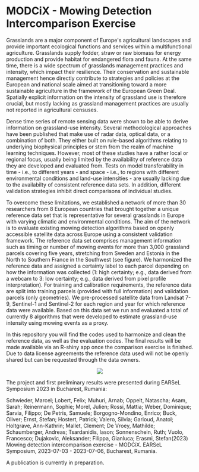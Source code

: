 # MODCiX - Mowing Detection Intercomparison Exercise

Grasslands are a major component of Europe's agricultural landscapes and provide important ecological functions and services within a multifunctional agriculture. Grasslands supply fodder, straw or raw biomass for energy production and provide habitat
for endangered flora and fauna. At the same time, there is a wide spectrum of grasslands management practices and intensity, which impact their resilience. Their conservation and sustainable management hence directly contribute to strategies and
policies at the European and national scale aimed at transitioning toward a more sustainable agriculture in the framework of the European Green Deal. Spatially explicit information on the intensity of grassland use is therefore crucial, but mostly
lacking as grassland management practices are usually not reported in agricultural censuses.

Dense time series of remote sensing data were shown to be able to derive information on grassland-use intensity. Several methodological approaches have been published that make use of radar data, optical data, or a combination of both. They either built
on rule-based algorithms relating to underlying biophysical principles or stem from the realm of machine learning techniques. However, most of these studies have a rather local or regional focus, usually being limited by the availability of reference
data they are developed and evaluated from. Tests on model transferability in time - i.e., to different years - and space - i.e., to regions with different environmental conditions and land-use intensities - are usually lacking due to the availabilty of
consistent reference data sets. In addition, different validation strategies inhibit direct comparisons of individual studies. 

To overcome these limitations, we established a network of more than 30 researchers from 8 European countries that brought together a unique reference data set that is representative for several grasslands in Europe with varying climatic and
environmental conditions. The aim of the network is to evaluate existing mowing detection algorithms based on openly accessible satellite data across Europe using a consistent validation framework. The reference data set comprises management information
such as timing or number of mowing events for more than 3,000 grassland parcels covering five years, stretching from Sweden and Estonia in the North to Southern France in the Southwest (see figure). We harmonized the reference data and assigned a certainty label to
each parcel depending on how the information was collected (1: high certainty; e.g., data derived from a webcam to 3: low certainty; e.g., data derived from pixel profile interpretation). For training and calibration requirements, the
reference data are split into training parcels (provided with full information) and validation parcels (only geometries). We pre-processed satellite data from Landsat 7-9, Sentinel-1 and Sentinel-2 for each region and year for which reference data were
available. Based on this data set we run and evaluated a total of currently 8 algorithms that were developed to estimate grassland-use intensity using mowing events as a proxy.

In this repository you will find the codes used to harmonize and clean the reference data, as well as the evaluation codes. The final results will be made available via an R-shiny app once the comparison exercise is finished. Due to data license 
agreements the reference data used will not be openly shared but can be requested through the data owners.


<p align="center">
  <img src="https://github.com/geo-masc/modcix/blob/main/figures/modcix_data_regions.png">
</p>

The project and first preliminary results were presented during EARSeL Symposium 2023 in Bucharest, Rumania: 

Schwieder, Marcel; Lobert, Felix; Muhuri, Arnab; Oppelt, Natascha; Asam, Sarah; Reinermann, Sophie; Morel, Julien; Rossi, Mattia; Weber, Dominique; Sarvia, Filippo; De Petris, Samuele; Borgogno-Mondino, Enrico; Buck, Oliver; Ernst, Stefan; Hostert, Patrick; Valero, Silvia; Garioud, Anatol; Holtgrave, 
Ann-Kathrin; Mallet, Clement; De Vroey, Mathilde; Schaumberger, Andreas; Tsardanidis, Iason; Sonnenschein, Ruth; Vuolo, Francesco; Dujakovic, Aleksander; Filippa, Gianluca; Erasmi, Stefan(2023) Mowing detection intercomparison exercise - MODCiX. 
EARSeL Symposium, 2023-07-03 - 2023-07-06, Bucharest, Rumania.

A publication is currently in preparation.

